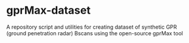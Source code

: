# gprMax-dataset
A repository script and utilities for creating dataset of synthetic GPR (ground penetration radar) Bscans using the open-source gprMax tool
